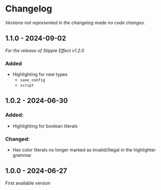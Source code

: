 # Changelog

*Versions not represented in the changelog made no code changes.*

## 1.1.0 - 2024-09-02

*For the release of Stipple Effect v1.2.0*

### Added

* Highlighting for new types
  * `save_config`
  * `script`

## 1.0.2 - 2024-06-30

### Added:

* Highlighting for boolean literals

### Changed:

* Hex color literals no longer marked as invalid/illegal in the highlighter grammar

## 1.0.0 - 2024-06-27

First available version
